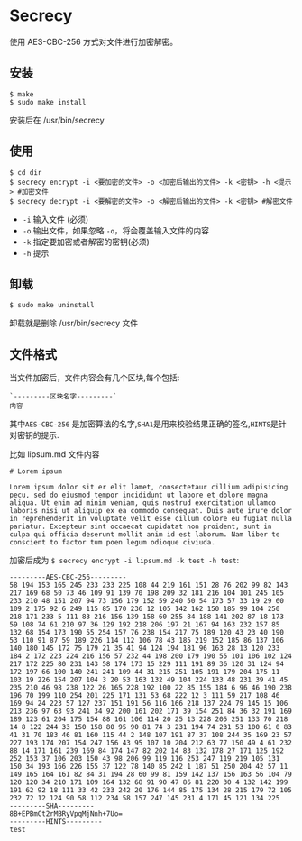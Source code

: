 # Secrecy

使用 AES-CBC-256 方式对文件进行加密解密。

## 安装

	$ make
	$ sudo make install

安装后在 /usr/bin/secrecy

## 使用
	
	$ cd dir
	$ secrecy encrypt -i <要加密的文件> -o <加密后输出的文件> -k <密钥> -h <提示> #加密文件
	$ secrecy decrypt -i <要解密的文件> -o <解密后输出的文件> -k <密钥> #解密文件

* `-i` 输入文件 (必须)
* `-o` 输出文件，如果忽略 `-o`，将会覆盖输入文件的内容
* `-k` 指定要加密或者解密的密钥(必须)
* `-h` 提示

## 卸载

	$ sudo make uninstall

卸载就是删除 /usr/bin/secrecy 文件


## 文件格式
当文件加密后，文件内容会有几个区块,每个包括: 

	`---------区块名字---------`
	内容

其中`AES-CBC-256` 是加密算法的名字,`SHA1`是用来校验结果正确的签名,`HINTS`是针对密钥的提示.

比如 lipsum.md 文件内容


	
	# Lorem ipsum
	
	Lorem ipsum dolor sit er elit lamet, consectetaur cillium adipisicing pecu, sed do eiusmod tempor incididunt ut labore et dolore magna aliqua. Ut enim ad minim veniam, quis nostrud exercitation ullamco laboris nisi ut aliquip ex ea commodo consequat. Duis aute irure dolor in reprehenderit in voluptate velit esse cillum dolore eu fugiat nulla pariatur. Excepteur sint occaecat cupidatat non proident, sunt in culpa qui officia deserunt mollit anim id est laborum. Nam liber te conscient to factor tum poen legum odioque civiuda.
	
加密后成为 `$ secrecy encrypt -i lipsum.md -k test -h test`:

	---------AES-CBC-256---------
	58 194 153 165 245 233 233 225 108 44 219 161 151 28 76 202 99 82 143 217 169 68 50 73 46 109 91 139 70 198 209 32 181 216 104 101 245 105 233 210 48 151 207 94 73 156 179 152 59 240 50 54 173 57 33 19 29 60 109 2 175 92 6 249 115 85 170 236 12 105 142 162 150 185 99 104 250 218 171 233 5 111 83 216 156 139 158 60 255 84 188 141 202 87 18 173 59 108 74 61 210 97 36 129 192 218 206 197 21 167 94 163 232 157 85 132 68 154 173 190 55 254 157 76 238 154 217 75 189 120 43 23 40 190 53 110 91 87 59 189 226 114 112 106 78 43 185 219 152 185 86 137 106 140 180 145 172 75 179 21 35 41 94 124 194 181 96 163 28 13 120 233 184 2 172 223 224 216 156 57 232 44 198 200 179 190 55 101 106 102 124 217 172 225 80 231 143 58 174 173 15 229 111 191 89 36 120 31 124 94 172 197 66 100 140 241 241 109 44 31 215 251 105 191 179 204 175 11 103 19 226 154 207 104 3 20 53 163 132 49 104 224 133 48 231 39 41 45 235 210 46 98 238 122 26 165 228 192 100 22 85 155 184 6 96 46 190 238 196 70 199 110 254 201 225 171 131 53 68 222 12 3 111 59 217 108 46 169 94 24 223 57 127 237 151 191 56 116 166 218 137 224 79 145 15 106 213 236 97 63 93 241 34 92 200 161 202 171 39 154 251 84 36 32 191 169 189 123 61 204 175 154 88 161 106 114 20 25 13 228 205 251 133 70 218 14 8 122 244 33 150 158 80 95 90 81 74 3 231 194 74 231 53 100 61 0 83 41 31 70 183 46 81 160 115 44 2 148 107 191 87 37 108 244 35 169 23 57 227 193 174 207 154 247 156 43 95 107 10 204 212 63 77 150 49 4 61 232 88 14 171 161 239 169 84 174 147 82 202 14 83 132 178 27 171 125 192 252 153 37 106 203 150 43 98 206 99 119 116 253 247 119 219 105 131 150 34 193 166 226 155 37 122 78 140 85 242 1 187 51 250 204 42 57 11 149 165 164 161 82 84 31 194 28 60 99 81 159 142 137 156 163 56 104 79 120 120 34 210 171 109 164 132 68 91 90 47 86 81 220 30 4 132 142 199 191 62 92 18 111 33 42 233 242 20 176 144 85 175 134 28 215 179 72 105 232 72 12 124 90 58 112 234 58 157 247 145 231 4 171 45 121 134 225 
	---------SHA---------
	8B+EPBmCt2rMBRyVpqMjNnh+7Uo=
	---------HINTS---------
	test
	

